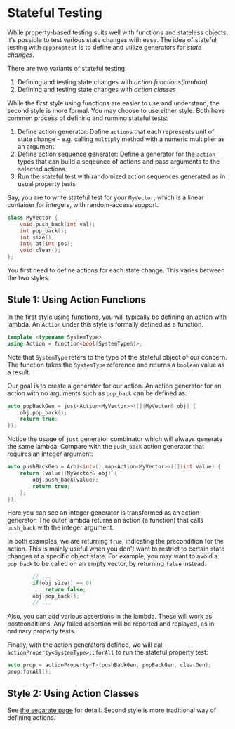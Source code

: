 # Stateful Testing

While property-based testing suits well with functions and stateless objects, it's possible to test various state changes with ease. The idea of stateful testing with `cppproptest` is to define and utilize generators for *state changes*.

There are two variants of stateful testing:
1. Defining and testing state changes with *action functions(lambda)*
2. Defining and testing state changes with *action classes*

While the first style using functions are easier to use and understand, the second style is more formal. You may choose to use either style. Both have common process of defining and running stateful tests:

1. Define action generator: Define `action`s that each represents unit of state change - e.g. calling `multiply` method with a numeric multiplier as an argument
2. Define action sequence generator: Define a generator for the `action` types that can build a seqeunce of actions and pass arguments to the selected actions
3. Run the stateful test with randomized action sequences generated as in usual property tests

Say, you are to write stateful test for your `MyVector`, which is a linear container for integers, with random-access support.

```cpp
class MyVector {
    void push_back(int val);
    int pop_back();
    int size();
    int& at(int pos);
    void clear();
};
```

You first need to define actions for each state change. This varies between the two styles.

## Stule 1: Using Action Functions

In the first style using functions, you will typically be defining an action with lambda. 
An `Action` under this style is formally defined as a function.

```cpp
template <typename SystemType>
using Action = function<bool(SystemType&)>;
```
Note that `SystemType` refers to the type of the stateful object of our concern.
The function takes the `SystemType` reference and returns a `boolean` value as a result. 

Our goal is to create a generator for our action. An action generator for an action with no arguments such as `pop_back` can be defined as:

```cpp
auto popBackGen = just<Action<MyVector>>([](MyVector& obj) {
    obj.pop_back(); 
    return true;
});
```

Notice the usage of `just` generator combinator which will always generate the same lambda. Compare with the `push_back` action generator that requires an integer argument:

```cpp
auto pushBackGen = Arbi<int>().map<Action<MyVector>>([](int value) {
    return [value](MyVector& obj) {
        obj.push_back(value);
        return true;
    };
});
```

Here you can see an integer generator is transformed as an action generator. The outer lambda returns an action (a function) that calls `push_back` with the integer argument. 

In both examples, we are returning `true`, indicating the precondition for the action. This is mainly useful when you don't want to restrict to certain state changes at a specific object state. For example, you may want to avoid a `pop_back` to be called on an empty vector, by returning `false` instead:

```cpp
        // ...
        if(obj.size() == 0)
            return false;
        obj.pop_back();
        // ...
```

Also, you can add various assertions in the lambda. These will work as postconditions. Any failed assertion will be reported and replayed, as in ordinary property tests.

Finally, with the action generators defined, we will call `actionProperty<SystemType>::forAll` to run the stateful property test:

```cpp
auto prop = actionProperty<T>(pushBackGen, popBackGen, clearGen);
prop.forAll();
```

## Style 2: Using Action Classes

See [the separate page](./StatefulTestingStyle2.md) for detail. Second style is more traditional way of defining actions. 
